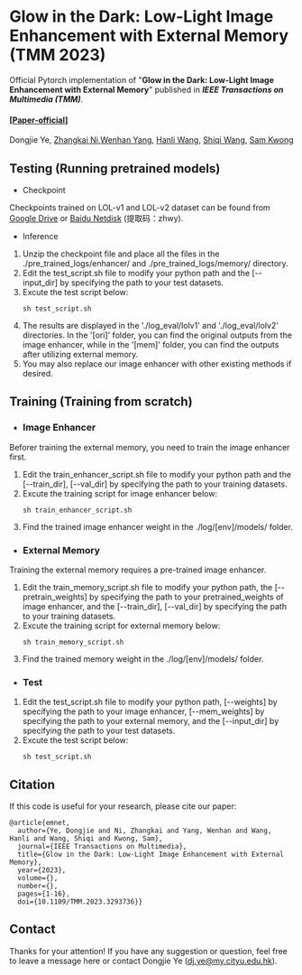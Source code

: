# Glow in the Dark: Low-Light Image Enhancement with External Memory (TMM 2023)


Official Pytorch implementation of "**Glow in the Dark: Low-Light Image Enhancement with External Memory**" published in ***IEEE Transactions on  Multimedia (TMM)***.
#### [[Paper-official](https://ieeexplore.ieee.org/document/10177254)] 
Dongjie Ye, [Zhangkai Ni](https://eezkni.github.io/),[Wenhan Yang](https://flyywh.github.io/), [Hanli Wang](https://mic.tongji.edu.cn/51/91/c9778a86417/page.htm), [Shiqi Wang](https://www.cs.cityu.edu.hk/~shiqwang/), [Sam Kwong](http://www6.cityu.edu.hk/stfprofile/cssamk.htm)


## Testing (Running pretrained models)
- Checkpoint

Checkpoints trained on LOL-v1 and LOL-v2 dataset can be found from [Google Drive](https://drive.google.com/file/d/18Fmnlf6qXmH8Op12DsiiH_w-qCZsqKhG/view?usp=sharing) or [Baidu Netdisk](https://pan.baidu.com/s/1RqPGNd65sz009azA2E6F5A?pwd=zhwy ) (提取码：zhwy). 


- Inference
1. Unzip the checkpoint file and place all the files in the ./pre_trained_logs/enhancer/ and ./pre_trained_logs/memory/ directory.
2. Edit the test_script.sh file to modify your python path and the [--input_dir] by specifying the path to your test datasets.
3. Excute the test script below:
    ```
    sh test_script.sh
    ```
4. The results are displayed in the './log_eval/lolv1' and './log_eval/lolv2' directories. In the '[ori]' folder, you can find the original outputs from the image enhancer, while in the '[mem]' folder, you can find the outputs after utilizing external memory.
5. You may also replace our image enhancer with other existing methods if desired.

## Training (Training from scratch)
- ### Image Enhancer

Beforer training the external memory, you need to train the image enhancer first.
1. Edit the train_enhancer_script.sh file to modify your python path and the [--train_dir], [--val_dir] by specifying the path to your training datasets.
2. Excute the training script for image enhancer below:
    ```
    sh train_enhancer_script.sh
    ```
3. Find the trained image enhancer weight in the ./log/[env]/models/ folder.



- ### External Memory
  
Training the external memory requires a pre-trained image enhancer.
1. Edit the train_memory_script.sh file to modify your python path, the [--pretrain_weights] by specifying the path to your pretrained_weights of image enhancer, and the [--train_dir], [--val_dir] by specifying the path to your training datasets.
2.  Excute the training script for external memory below:
    ```
    sh train_memory_script.sh
    ```
3. Find the trained memory weight in the ./log/[env]/models/ folder.

- ### Test
1. Edit the test_script.sh file to modify your python path, [--weights] by specifying the path to your image enhancer, [--mem_weights] by specifying the path to your external memory, and the [--input_dir] by specifying the path to your test datasets.
2. Excute the test script below:
    ```
    sh test_script.sh
    ```

## Citation
If this code is useful for your research, please cite our paper:

```
@article{emnet,
  author={Ye, Dongjie and Ni, Zhangkai and Yang, Wenhan and Wang, Hanli and Wang, Shiqi and Kwong, Sam},
  journal={IEEE Transactions on Multimedia}, 
  title={Glow in the Dark: Low-Light Image Enhancement with External Memory}, 
  year={2023},
  volume={},
  number={},
  pages={1-16},
  doi={10.1109/TMM.2023.3293736}}
```

## Contact

Thanks for your attention! If you have any suggestion or question, feel free to leave a message here or contact Dongjie Ye (dj.ye@my.cityu.edu.hk).
   
